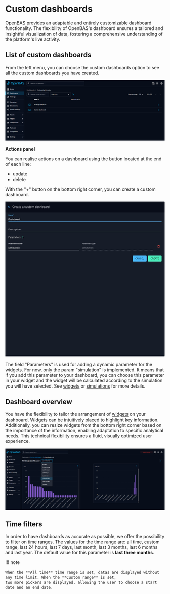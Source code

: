# Custom dashboards

OpenBAS provides an adaptable and entirely customizable dashboard functionality. The flexibility of OpenBAS's dashboard
ensures a tailored and insightful visualization of data, fostering a comprehensive understanding of the platform's
live activity.

## List of custom dashboards

From the left menu, you can choose the custom dashboards option to see all the custom dashboards you have created.

![List of custom dashboards](assets/list_custom_dashboards.png)

**Actions panel**

You can realise actions on a dashboard using the button located at the end of each line:

- update
- delete

With the "+" button on the bottom right corner, you can create a custom dashboard.

![Create a custom dashboard](assets/create-custom-dashboard.png)

The field "Parameters" is used for adding a dynamic parameter for the widgets. For now, only the param "simulation" is implemented.
It means that if you add this parameter to your dashboard, you can choose this parameter in your widget and the widget will be calculated according to the simulation you will have selected.
See [widgets](../widgets/widgets.md) or [simulations](../../simulation.md) for more details.

## Dashboard overview

You have the flexibility to tailor the arrangement of [widgets](../widgets/widgets.md) on your dashboard.
Widgets can be intuitively placed to highlight key information. Additionally, you can resize widgets from the bottom
right corner based on the importance of the information, enabling adaptation to specific analytical needs. This
technical flexibility ensures a fluid, visually optimized user experience.

![Dashboard overview](assets/dashboard-overview.png)

## Time filters

In order to have dashboards as accurate as possible, we offer the possibility to filter on time ranges. The values for 
the time range are: all time, custom range, last 24 hours, last 7 days, last month, last 3 months, last 6 months and 
last year. The default value for this parameter is **last three months**.

!!! note

    When the **All time** time range is set, datas are displayed without any time limit. When the **Custom range** is set,
    two more pickers are displayed, allowing the user to choose a start date and an end date.
